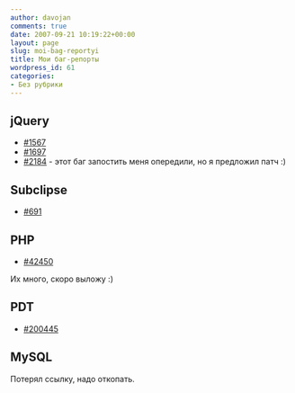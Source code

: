 ```yaml
---
author: davojan
comments: true
date: 2007-09-21 10:19:22+00:00
layout: page
slug: moi-bag-reportyi
title: Мои баг-репорты
wordpress_id: 61
categories:
- Без рубрики
---
```


## jQuery

  * [#1567](http://dev.jquery.com/ticket/1567)
  * [#1697](http://dev.jquery.com/ticket/1697)
  * [#2184](http://dev.jquery.com/ticket/2184) - этот баг запостить меня опередили, но я предложил
    патч :)


## Subclipse

  * [#691](http://subclipse.tigris.org/issues/show_bug.cgi?id=691)


## PHP

  * [#42450](http://bugs.php.net/bug.php?id=42450)

Их много, скоро выложу :)


## PDT

  * [#200445](https://bugs.eclipse.org/bugs/show_bug.cgi?id=200445)


## MySQL

Потерял ссылку, надо откопать.

